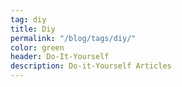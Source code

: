 ```yaml
---
tag: diy
title: Diy
permalink: "/blog/tags/diy/"
color: green
header: Do-It-Yourself
description: Do-it-Yourself Articles
---
```

